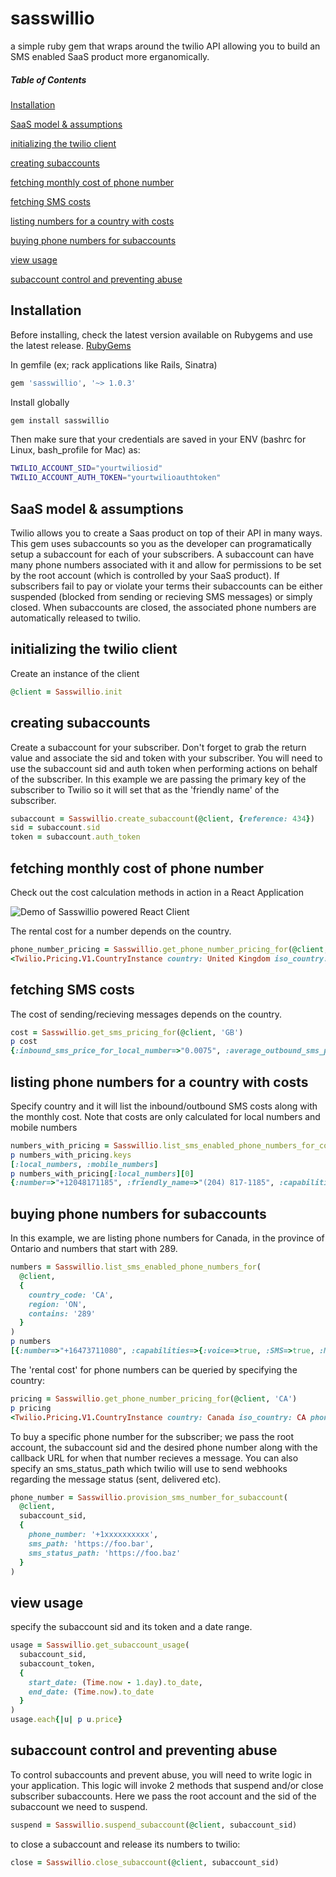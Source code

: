 # sasswillio
a simple ruby gem that wraps around the twilio API allowing you to build an SMS enabled SaaS product more erganomically.


##### Table of Contents  
  [Installation](#install)

  [SaaS model & assumptions](#sassmodel)

  [initializing the twilio client](#init)

  [creating subaccounts](#subaccounts)

  [fetching monthly cost of phone number](#numberMonthlyCost)
  
  [fetching SMS costs](#numberSMSCost)
  
  [listing numbers for a country with costs](#listNumbersWithCost)

  [buying phone numbers for subaccounts](#phonenums)

  [view usage](#usage)

  [subaccount control and preventing abuse](#control)
  
<a name="install"/>

## Installation

  Before installing, check the latest version available on Rubygems and use the latest release.
  <a href="https://rubygems.org/gems/sasswillio" target="_blank">RubyGems</a>
  
  In gemfile (ex; rack applications like Rails, Sinatra) 

  ```ruby
  gem 'sasswillio', '~> 1.0.3'
  ```
  Install globally

  ```bash
  gem install sasswillio
  ```
  Then make sure that your credentials are saved in your ENV (bashrc for Linux, bash_profile for Mac) as:

  ```bash
  TWILIO_ACCOUNT_SID="yourtwiliosid"
  TWILIO_ACCOUNT_AUTH_TOKEN="yourtwilioauthtoken"
  ```

<a name="sassmodel"/>

## SaaS model & assumptions

  Twilio allows you to create a Saas product on top of their API in many ways. This gem uses subaccounts so you as the developer can programatically setup a subaccount for each of your subscribers. A subaccount can have many phone numbers associated with it and allow for permissions to be set by the root account (which is controlled by your SaaS product). If subscribers fail to pay or violate your terms their subaccounts can be either suspended (blocked from sending or recieving SMS messages) or simply closed. When subaccounts are closed, the associated phone numbers are automatically released to twilio.

<a name="init"/>

## initializing the twilio client

  Create an instance of the client

  ```ruby
  @client = Sasswillio.init
  ```

<a name="subaccounts"/>

## creating subaccounts

  Create a subaccount for your subscriber. Don't forget to grab the return value and associate the sid and token with your subscriber. You will need to use the subaccount sid and auth token when performing actions on behalf of the subscriber. In this example we are passing the primary key of the subscriber to Twilio so it will set that as the 'friendly name' of the subscriber.

  ```ruby
  subaccount = Sasswillio.create_subaccount(@client, {reference: 434})
  sid = subaccount.sid
  token = subaccount.auth_token
  ```

<a name="numberMonthlyCost"/>

## fetching monthly cost of phone number
  Check out the cost calculation methods in action in a React Application
  
  ![Demo of Sasswillio powered React Client](https://media.giphy.com/media/gI0IAguX3j6VyluqXO/giphy.gif)
  
  The rental cost for a number depends on the country.

  ```ruby
  phone_number_pricing = Sasswillio.get_phone_number_pricing_for(@client, 'GB')
  <Twilio.Pricing.V1.CountryInstance country: United Kingdom iso_country: GB phone_number_prices: [{"number_type"=>"local", "base_price"=>"1.00", "current_price"=>"1.00"}, {"number_type"=>"mobile", "base_price"=>"1.00", "current_price"=>"1.00"}, {"number_type"=>"national", "base_price"=>"1.00", "current_price"=>"1.00"}, {"number_type"=>"toll free", "base_price"=>"2.00", "current_price"=>"2.00"}] price_unit: USD url: https://pricing.twilio.com/v1/PhoneNumbers/Countries/GB>
  ```

<a name="numberSMSCost"/>

## fetching SMS costs

  The cost of sending/recieving messages depends on the country.

  ```ruby
  cost = Sasswillio.get_sms_pricing_for(@client, 'GB')
  p cost
  {:inbound_sms_price_for_local_number=>"0.0075", :average_outbound_sms_price_for_local_number=>0.04000000000000002, :currency=>"USD"}
  ```

<a name="listNumbersWithCost"/>

## listing phone numbers for a country with costs

  Specify country and it will list the inbound/outbound SMS costs along with the monthly cost. Note that costs are only calculated for local numbers and mobile numbers

  ```ruby
  numbers_with_pricing = Sasswillio.list_sms_enabled_phone_numbers_for_country_with_pricing(@client, {country_code: 'CA'})
  p numbers_with_pricing.keys
  [:local_numbers, :mobile_numbers]
  p numbers_with_pricing[:local_numbers][0]
  {:number=>"+12048171185", :friendly_name=>"(204) 817-1185", :capabilities=>{:voice=>true, :SMS=>true, :MMS=>true, :fax=>true}, :sms_pricing=>{:inbound_cost=>{"number_type"=>"local", "base_price"=>"0.0075", "current_price"=>"0.0075"}, :average_outbound_cost=>0.007500000000000005}, :monthly_cost=>"1.00"}
  ```

<a name="phonenums"/>

## buying phone numbers for subaccounts

  In this example, we are listing phone numbers for Canada, in the province of Ontario and numbers that start with 289. 

  ```ruby
  numbers = Sasswillio.list_sms_enabled_phone_numbers_for(
    @client, 
    {
      country_code: 'CA', 
      region: 'ON', 
      contains: '289'
    }
  )
  p numbers
  [{:number=>"+16473711080", :capabilities=>{:voice=>true, :SMS=>true, :MMS=>true, :fax=>true}}, {:number=>"+16473711150", :capabilities=>{:voice=>true, :SMS=>true, :MMS=>true, :fax=>true}}, {:number=>"+16473711025", :capabilities=>{:voice=>true, :SMS=>true, :MMS=>true, :fax=>true}}]
  ```

  The 'rental cost' for phone numbers can be queried by specifying the country: 

  ```ruby
  pricing = Sasswillio.get_phone_number_pricing_for(@client, 'CA')
  p pricing 
  <Twilio.Pricing.V1.CountryInstance country: Canada iso_country: CA phone_number_prices: [{"number_type"=>"local", "base_price"=>"1.00", "current_price"=>"1.00"}, {"number_type"=>"toll free", "base_price"=>"2.00", "current_price"=>"2.00"}] price_unit: USD url: https://pricing.twilio.com/v1/PhoneNumbers/Countries/CA>
  ```

  To buy a specific phone number for the subscriber; we pass the root account, the subaccount sid and the desired phone number along with the callback URL for when that number recieves a message. You can also specify an sms_status_path which twilio will use to send webhooks regarding the message status (sent, delivered etc).

  ```ruby
  phone_number = Sasswillio.provision_sms_number_for_subaccount(
    @client, 
    subaccount_sid, 
    {
      phone_number: '+1xxxxxxxxxx', 
      sms_path: 'https://foo.bar', 
      sms_status_path: 'https://foo.baz'
    }
  )
  ```

<a name="usage"/>

## view usage

  specify the subaccount sid and its token and a date range.

  ```ruby
  usage = Sasswillio.get_subaccount_usage(
    subaccount_sid, 
    subaccount_token, 
    {
      start_date: (Time.now - 1.day).to_date, 
      end_date: (Time.now).to_date
    }
  )
  usage.each{|u| p u.price}
  ```

<a name="control"/>

## subaccount control and preventing abuse

  To control subaccounts and prevent abuse, you will need to write logic in your application. This logic will invoke 2 methods that suspend and/or close subscriber subaccounts. Here we pass the root account and the sid of the subaccount we need to suspend.

  ```ruby
  suspend = Sasswillio.suspend_subaccount(@client, subaccount_sid) 
  ```

  to close a subaccount and release its numbers to twilio: 

  ```ruby
  close = Sasswillio.close_subaccount(@client, subaccount_sid) 
  ```

